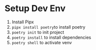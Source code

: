 # Setup Dev Env
1. Install Pipx
2. `pipx install poetry`to install poetry
3. `poetry init` to init project
4. `poetry install` to install dependencies
5. `poetry shell` to activate venv
